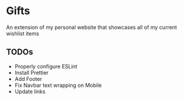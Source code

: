 # Gifts
An extension of my personal website that showcases all of my current wishlist items

## TODOs
- Properly configure ESLint
- Install Prettier
- Add Footer
- Fix Navbar text wrapping on Mobile
- Update links
